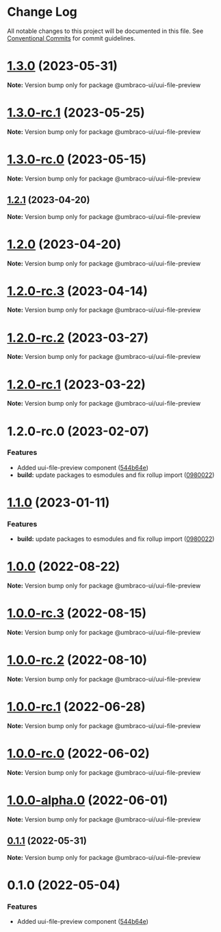 # Change Log

All notable changes to this project will be documented in this file.
See [Conventional Commits](https://conventionalcommits.org) for commit guidelines.

# [1.3.0](https://github.com/umbraco/Umbraco.UI/compare/v1.3.0-rc.1...v1.3.0) (2023-05-31)

**Note:** Version bump only for package @umbraco-ui/uui-file-preview

# [1.3.0-rc.1](https://github.com/umbraco/Umbraco.UI/compare/v1.3.0-rc.0...v1.3.0-rc.1) (2023-05-25)

**Note:** Version bump only for package @umbraco-ui/uui-file-preview

# [1.3.0-rc.0](https://github.com/umbraco/Umbraco.UI/compare/v1.2.1...v1.3.0-rc.0) (2023-05-15)

**Note:** Version bump only for package @umbraco-ui/uui-file-preview

## [1.2.1](https://github.com/umbraco/Umbraco.UI/compare/v1.2.0...v1.2.1) (2023-04-20)

**Note:** Version bump only for package @umbraco-ui/uui-file-preview

# [1.2.0](https://github.com/umbraco/Umbraco.UI/compare/v1.2.0-rc.3...v1.2.0) (2023-04-20)

**Note:** Version bump only for package @umbraco-ui/uui-file-preview

# [1.2.0-rc.3](https://github.com/umbraco/Umbraco.UI/compare/v1.2.0-rc.2...v1.2.0-rc.3) (2023-04-14)

**Note:** Version bump only for package @umbraco-ui/uui-file-preview

# [1.2.0-rc.2](https://github.com/umbraco/Umbraco.UI/compare/v1.2.0-rc.1...v1.2.0-rc.2) (2023-03-27)

**Note:** Version bump only for package @umbraco-ui/uui-file-preview

# [1.2.0-rc.1](https://github.com/umbraco/Umbraco.UI/compare/v1.2.0-rc.0...v1.2.0-rc.1) (2023-03-22)

**Note:** Version bump only for package @umbraco-ui/uui-file-preview

# 1.2.0-rc.0 (2023-02-07)

### Features

- Added uui-file-preview component ([544b64e](https://github.com/umbraco/Umbraco.UI/commit/544b64e01c4560ef391ab368b845d8a6b7d84208))
- **build:** update packages to esmodules and fix rollup import ([0980022](https://github.com/umbraco/Umbraco.UI/commit/0980022acd9fedc79b017f417d4c56d247d129e3))

# [1.1.0](https://github.com/umbraco/Umbraco.UI/compare/@umbraco-ui/uui-file-preview@1.0.0...@umbraco-ui/uui-file-preview@1.1.0) (2023-01-11)

### Features

- **build:** update packages to esmodules and fix rollup import ([0980022](https://github.com/umbraco/Umbraco.UI/commit/0980022acd9fedc79b017f417d4c56d247d129e3))

# [1.0.0](https://github.com/umbraco/Umbraco.UI/compare/@umbraco-ui/uui-file-preview@1.0.0-rc.3...@umbraco-ui/uui-file-preview@1.0.0) (2022-08-22)

**Note:** Version bump only for package @umbraco-ui/uui-file-preview

# [1.0.0-rc.3](https://github.com/umbraco/Umbraco.UI/compare/@umbraco-ui/uui-file-preview@1.0.0-rc.2...@umbraco-ui/uui-file-preview@1.0.0-rc.3) (2022-08-15)

**Note:** Version bump only for package @umbraco-ui/uui-file-preview

# [1.0.0-rc.2](https://github.com/umbraco/Umbraco.UI/compare/@umbraco-ui/uui-file-preview@1.0.0-rc.1...@umbraco-ui/uui-file-preview@1.0.0-rc.2) (2022-08-10)

**Note:** Version bump only for package @umbraco-ui/uui-file-preview

# [1.0.0-rc.1](https://github.com/umbraco/Umbraco.UI/compare/@umbraco-ui/uui-file-preview@1.0.0-rc.0...@umbraco-ui/uui-file-preview@1.0.0-rc.1) (2022-06-28)

**Note:** Version bump only for package @umbraco-ui/uui-file-preview

# [1.0.0-rc.0](https://github.com/umbraco/Umbraco.UI/compare/@umbraco-ui/uui-file-preview@0.1.1...@umbraco-ui/uui-file-preview@1.0.0-rc.0) (2022-06-02)

**Note:** Version bump only for package @umbraco-ui/uui-file-preview

# [1.0.0-alpha.0](https://github.com/umbraco/Umbraco.UI/compare/@umbraco-ui/uui-file-preview@0.1.1...@umbraco-ui/uui-file-preview@1.0.0-alpha.0) (2022-06-01)

**Note:** Version bump only for package @umbraco-ui/uui-file-preview

## [0.1.1](https://github.com/umbraco/Umbraco.UI/compare/@umbraco-ui/uui-file-preview@0.1.0...@umbraco-ui/uui-file-preview@0.1.1) (2022-05-31)

**Note:** Version bump only for package @umbraco-ui/uui-file-preview

# 0.1.0 (2022-05-04)

### Features

- Added uui-file-preview component ([544b64e](https://github.com/umbraco/Umbraco.UI/commit/544b64e01c4560ef391ab368b845d8a6b7d84208))
